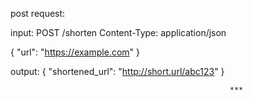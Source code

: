 post request:

input:
POST /shorten
Content-Type: application/json

{
  "url": "https://example.com"
}

output:
{
  "shortened_url": "http://short.url/abc123"
}

                                                     ***



